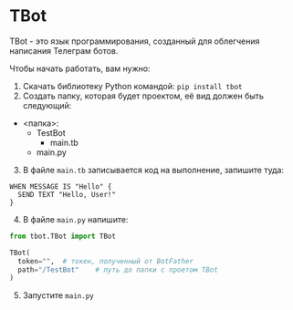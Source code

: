 # TBot
TBot - это язык программирования, созданный для облегчения написания Телеграм ботов.

Чтобы начать работать, вам нужно:
1. Скачать библиотеку Python командой: `pip install tbot`
2. Создать папку, которая будет проектом, её вид должен быть следующий:
  * <папка>:
    * TestBot
      * main.tb
    * main.py
3. В файле `main.tb` записывается код на выполнение, запишите туда:
```tb
WHEN MESSAGE IS "Hello" {
  SEND TEXT "Hello, User!"
}
```
4. В файле `main.py` напишите:
```python
from tbot.TBot import TBot

TBot(
  token="",  # токен, полученный от BotFather
  path="/TestBot"    # путь до папки с проетом TBot
)
```
5. Запустите `main.py`
